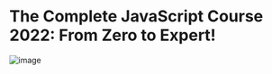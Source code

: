 # The Complete JavaScript Course 2022: From Zero to Expert!
![image](https://user-images.githubusercontent.com/109369193/187655971-4e7a182b-f234-46c3-afd7-162229950de6.png)

